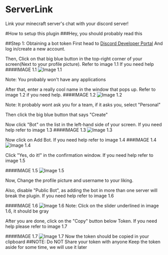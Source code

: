 # ServerLink
Link your minecraft server's chat with your discord server!

#How to setup this plugin
###Hey, you should probably read this

##Step 1: Obtaining a bot token
First head to [Discord Developer Portal](https://discord.com/developers/applications) And log in/create a new account.

Then, Click on that big blue button in the top-right corner of your screen(Next to your profile picture). Refer to image 1.1 If you need help
####IMAGE 1.1
![Image 1.1](images/1.1.png)

Note: You probably won't have any applications

After that, enter a really cool name in the window that pops up. Refer to image 1.2 if you need help.
####IMAGE 1.2
![Image 1.2](images/1.2.png)

Note: It probably wont ask you for a team, if it asks you, select "Personal"

Then click the big blue button that says "Create"

Now click "Bot" on the list in the left-hand side of your screen. If you need help refer to image 1.3
####IMAGE 1.3
![Image 1.3](images/1.3.png)

Now click on Add Bot. If you need help refer to image 1.4
###IMAGE 1.4
![Image 1.4](images/1.4.png)

Click "Yes, do it!" in the confirmation window. If you need help refer to image 1.5

####IMAGE 1.5
![Image 1.5](images/1.5.png)

Now, Change the profile picture and username to your liking.

Also, disable "Public Bot", as adding the bot in more than one server will break the plugin. If you need help refer to image 1.6

####IMAGE 1.6
![Image 1.6](images/1.6.png)
Note: Click on the slider underlined in image 1.6, it should be gray

After you are done, click on the "Copy" button below Token. If you need help please refer to image 1.7

####IMAGE 1.7
![Image 1.7](images/1.7.png)
Now the token should be copied in your clipboard
##NOTE: Do NOT Share your token with anyone
Keep the token aside for some time, we will use it later